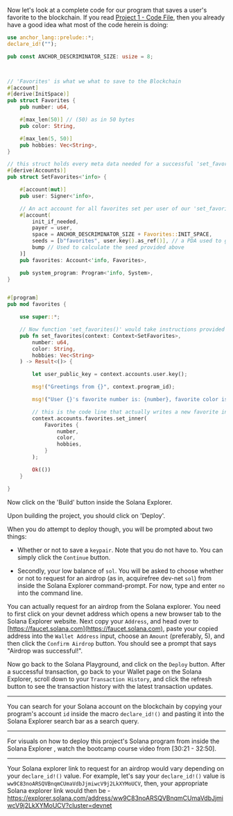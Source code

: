 Now let's look at a complete code for our program that saves a user's favorite to the blockchain. If you read [Project 1 - Code File](Project%201%20-%20Code%20File.md), then you already have a good idea what most of the code herein is doing:

```rs
use anchor_lang::prelude::*;
declare_id!("");

pub const ANCHOR_DESCRIMINATOR_SIZE: usize = 8;



// 'Favorites' is what we what to save to the Blockchain
#[account]
#[derive(InitSpace)]
pub struct Favorites {
    pub number: u64,

    #[max_len(50)] // (50) as in 50 bytes
    pub color: String,

    #[max_len(5, 50)]
    pub hobbies: Vec<String>,
}

// this struct holds every meta data needed for a successful 'set_favorites' action - the destination account to add a favorite to, the signer (instruction runner), & the system_program
#[derive(Accounts)]
pub struct SetFavorites<'info> {

    #[account(mut)]
    pub user: Signer<'info>,

    // An act account for all favorites set per user of our 'set_favorites' instruction handler
    #[account(
        init_if_needed,
        payer = user,
        space = ANCHOR_DESCRIMINATOR_SIZE + Favorites::INIT_SPACE,
        seeds = [b"favorites", user.key().as_ref()], // a PDA used to give a non-user account (e.g, favorites) an address on the Blockchain
        bump // Used to calculate the seed provided above
    )]
    pub favorites: Account<'info, Favorites>,

    pub system_program: Program<'info, System>,
}


#[program]
pub mod favorites {

    use super::*;

    // Now function 'set_favorites()' would take instructions provided by clients, run them, and then save the results to the Blockchain
    pub fn set_favorites(context: Context<SetFavorites>,
        number: u64,
        color: String,
        hobbies: Vec<String>
    ) -> Result<()> {

        let user_public_key = context.accounts.user.key();

        msg!("Greetings from {}", context.program_id);

        msg!("User {}'s favorite number is: {number}, favorite color is: {color}, and hobbies are: {hobbies:?}", user_public_key);

        // this is the code line that actually writes a new favorite into the favorites account
        context.accounts.favorites.set_inner(
            Favorites {
                number,
                color,
                hobbies,
            }
        );

        Ok(())
    }

}
```

Now click on the 'Build' button inside the Solana Explorer.

Upon building the project, you should click on 'Deploy'.

When you do attempt to deploy though, you will be prompted about two things:

- Whether or not to save a `keypair`. Note that you do not have to. You can simply click the `Continue` button.

- Secondly, your low balance of `sol`. You will be asked to choose whether or not to request for an airdrop (as in, acquirefree dev-net `sol`) from inside the Solana Explorer command-prompt. For now, type and enter `no` into the command line.

You can actually request for an airdrop from the Solana explorer. You need to first click on your devnet address which opens a new browser tab to the Solana Explorer website. Next copy your `Address`, and head over to [https://faucet.solana.com](https://faucet.solana.com), paste your copied address into the `Wallet Address` input, choose an `Amount` (preferably, 5), and then click the `Confirm Airdrop` button. You should see a prompt that says "Airdrop was successful!".

Now go back to the Solana Playground, and click on the `Deploy` button. After a successful transaction, go back to your Wallet page on the Solana Explorer, scroll down to your `Transaction History`, and click the refresh button to see the transaction history with the latest transaction updates.

---

You can search for your Solana account on the blockchain by copying your program's account `id` inside the macro `declare_id!()` and pasting it into the Solana Explorer search bar as a search query.

---

For visuals on how to deploy this project's Solana program from inside the Solana Explorer , watch the bootcamp course video from [30:21 - 32:50].

---

Your Solana explorer link to request for an airdrop would vary depending on your `declare_id!()` value. For example, let's say your `declare_id!()` value is `ww9C83noARSQVBnqmCUmaVdbJjmiwcV9j2LkXYMoUCV`, then, your appropriate Solana explorer link would then be - https://explorer.solana.com/address/ww9C83noARSQVBnqmCUmaVdbJjmiwcV9j2LkXYMoUCV?cluster=devnet
